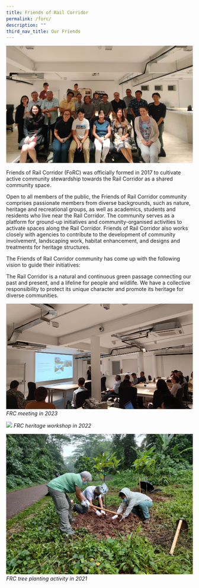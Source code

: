 ```yaml
---
title: Friends of Rail Corridor
permalink: /forc/
description: ""
third_nav_title: Our Friends
---
```

![](/images/frc%20group%20photo4_nparks.jpg)

Friends of Rail Corridor (FoRC) was officially formed in 2017 to cultivate active community stewardship towards the Rail Corridor as a shared community space.

Open to all members of the public, the Friends of Rail Corridor community comprises passionate members from diverse backgrounds, such as nature, heritage and recreational groups, as well as academics, students and residents who live near the Rail Corridor. The community serves as a platform for ground-up initiatives and community-organised activities to activate spaces along the Rail Corridor. Friends of Rail Corridor also works closely with agencies to contribute to the development of community involvement, landscaping work, habitat enhancement, and designs and treatments for heritage structures.

The Friends of Rail Corridor community has come up with the following vision to guide their initiatives:

The Rail Corridor is a natural and continuous green passage connecting our past and present, and a lifeline for people and wildlife. We have a collective responsibility to protect its unique character and promote its heritage for diverse communities.

![](/images/frc_meeting%20on%2013%20april%202023_nparks.jpg)
*FRC meeting in 2023*

![](/images/frc_heritage%20workshop%20in%20june%202022_nparks.jpg)
*FRC heritage workshop in 2022*

![](/images/frc_tree%20planting%20on%201%20july%202021_nparks.jpg)
*FRC tree planting activity in 2021*